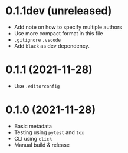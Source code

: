 # 0.1.1dev (unreleased)

- Add note on how to specify multiple authors
- Use more compact format in this file
- `.gitignore` `.vscode`
- Add `black` as dev dependency.

# 0.1.1 (2021-11-28)

- Use `.editorconfig`

# 0.1.0 (2021-11-28)

- Basic metadata
- Testing using `pytest` and `tox`
- CLI using `click`
- Manual build & release
